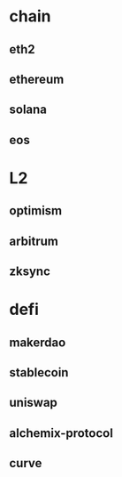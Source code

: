 # chain
## eth2
## ethereum
## solana
## eos

# L2
## optimism
## arbitrum
## zksync

# defi
## makerdao
## stablecoin
## uniswap
## alchemix-protocol
## curve